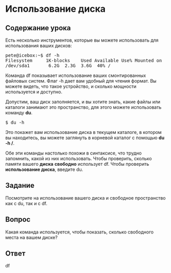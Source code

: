 # Использование диска

## Содержание урока

Есть несколько инструментов, которые вы можете использовать для использования ваших дисков: 

<pre>
pete@icebox:~$ df -h
Filesystem     1K-blocks    Used Available Use% Mounted on
/dev/sda1       6.2G  2.3G  3.6G  40% /
</pre>

Команда df показывает использование ваших смонтированных файловых систем. Флаг -h дает вам удобный для чтения формат. Вы можете видеть, что такое устройство, и сколько мощности используется и доступно.

Допустим, ваш диск заполняется, и вы хотите знать, какие файлы или каталоги занимают это пространство, для этого можете использовать команду <b>du</b>. 

<pre>$ du -h</pre>

Это покажет вам использование диска в текущем каталоге, в котором вы находитесь, вы можете заглянуть в корневой каталог с помощью <b>du -h /</b>.

Обе эти команды настолько похожи в синтаксисе, что трудно запомнить, какой из них использовать. Чтобы проверить, сколько памяти вашего <b>диска</b> <b>свободно</b> использует df. Чтобы проверить <b>использование диска</b>, введите du. 

## Задание

Посмотрите на использование вашего диска и свободное пространство как с du, так и с df.

## Вопрос

Какая команда используется, чтобы показать, сколько свободного места на вашем диске?

## Ответ

df
